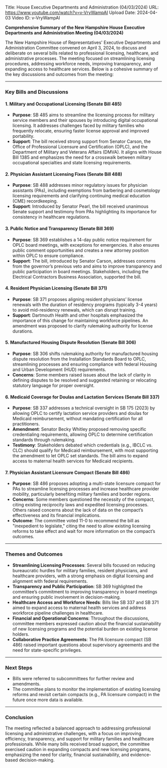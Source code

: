Title: House Executive Departments and Administration (04/03/2024)
URL: https://www.youtube.com/watch?v=v-VryWampAI
Upload Date: 2024-04-03
Video ID: v-VryWampAI

**Comprehensive Summary of the New Hampshire House Executive Departments and Administration Meeting (04/03/2024)**

The New Hampshire House of Representatives' Executive Departments and Administration Committee convened on April 3, 2024, to discuss and deliberate on several bills related to professional licensing, healthcare, and administrative processes. The meeting focused on streamlining licensing procedures, addressing workforce needs, improving transparency, and expanding access to healthcare services. Below is a cohesive summary of the key discussions and outcomes from the meeting:

---

### **Key Bills and Discussions**

#### **1. Military and Occupational Licensing (Senate Bill 485)**
- **Purpose**: SB 485 aims to streamline the licensing process for military service members and their spouses by introducing digital occupational licensing. It addresses challenges faced by military families who frequently relocate, ensuring faster license approval and improved portability.
- **Support**: The bill received strong support from Senator Carson, the Office of Professional Licensure and Certification (OPLC), and the Department of Military and Veterans Affairs (DMVA). It aligns with House Bill 1385 and emphasizes the need for a crosswalk between military occupational specialties and state licensing requirements.

#### **2. Physician Assistant Licensing Fixes (Senate Bill 488)**
- **Purpose**: SB 488 addresses minor regulatory issues for physician assistants (PAs), including exemptions from barbering and cosmetology licensing requirements and clarifying continuing medical education (CME) recordkeeping.
- **Support**: Introduced by Senator Pearl, the bill received unanimous Senate support and testimony from PAs highlighting its importance for consistency in healthcare regulations.

#### **3. Public Notice and Transparency (Senate Bill 369)**
- **Purpose**: SB 369 establishes a 14-day public notice requirement for OPLC board meetings, with exceptions for emergencies. It also ensures public comment opportunities and creates a new attorney position within OPLC to ensure compliance.
- **Support**: The bill, introduced by Senator Carson, addresses concerns from the governor’s previous veto and aims to improve transparency and public participation in board meetings. Stakeholders, including the Electrical Contractors Business Association, supported the bill.

#### **4. Resident Physician Licensing (Senate Bill 371)**
- **Purpose**: SB 371 proposes aligning resident physicians’ license renewals with the duration of residency programs (typically 3-4 years) to avoid mid-residency renewals, which can disrupt training.
- **Support**: Dartmouth Health and other hospitals emphasized the importance of this change for maintaining workforce pipelines. An amendment was proposed to clarify rulemaking authority for license durations.

#### **5. Manufactured Housing Dispute Resolution (Senate Bill 306)**
- **Purpose**: SB 306 shifts rulemaking authority for manufactured housing dispute resolution from the Installation Standards Board to OPLC, streamlining processes and ensuring compliance with federal Housing and Urban Development (HUD) requirements.
- **Concerns**: Some members raised issues about the lack of clarity in defining disputes to be resolved and suggested retaining or relocating statutory language for proper oversight.

#### **6. Medicaid Coverage for Doulas and Lactation Services (Senate Bill 337)**
- **Purpose**: SB 337 addresses a technical oversight in SB 175 (2023) by allowing OPLC to certify lactation service providers and doulas for Medicaid reimbursement, without mandating certification for all practitioners.
- **Amendment**: Senator Becky Whitley proposed removing specific credentialing requirements, allowing OPLC to determine certification standards through rulemaking.
- **Testimony**: Stakeholders debated which credentials (e.g., IBCLC vs. CLC) should qualify for Medicaid reimbursement, with most supporting the amendment to let OPLC set standards. The bill aims to expand access to maternal health services for Medicaid recipients.

#### **7. Physician Assistant Licensure Compact (Senate Bill 486)**
- **Purpose**: SB 486 proposes adopting a multi-state licensure compact for PAs to streamline licensing processes and increase healthcare provider mobility, particularly benefiting military families and border regions.
- **Concerns**: Some members questioned the necessity of the compact, citing existing reciprocity laws and expedited licensing processes. Others raised concerns about the lack of data on the compact’s effectiveness and its financial implications.
- **Outcome**: The committee voted 11-0 to recommend the bill as "inexpedient to legislate," citing the need to allow existing licensing reforms to take effect and wait for more information on the compact’s outcomes.

---

### **Themes and Outcomes**
- **Streamlining Licensing Processes**: Several bills focused on reducing bureaucratic hurdles for military families, resident physicians, and healthcare providers, with a strong emphasis on digital licensing and alignment with federal requirements.
- **Transparency and Public Participation**: SB 369 highlighted the committee’s commitment to improving transparency in board meetings and ensuring public involvement in decision-making.
- **Healthcare Access and Workforce Needs**: Bills like SB 337 and SB 371 aimed to expand access to maternal health services and address workforce pipeline challenges in healthcare.
- **Financial and Operational Concerns**: Throughout the discussions, committee members expressed caution about the financial sustainability of new licensing programs and the potential burden on existing license holders.
- **Collaborative Practice Agreements**: The PA licensure compact (SB 486) raised important questions about supervisory agreements and the need for state-specific privileges.

---

### **Next Steps**
- Bills were referred to subcommittees for further review and amendments.
- The committee plans to monitor the implementation of existing licensing reforms and revisit certain compacts (e.g., PA licensure compact) in the future once more data is available.

---

### **Conclusion**
The meeting reflected a balanced approach to addressing professional licensing and administrative challenges, with a focus on improving efficiency, transparency, and support for military families and healthcare professionals. While many bills received broad support, the committee exercised caution in expanding compacts and new licensing programs, emphasizing the need for clarity, financial sustainability, and evidence-based decision-making.